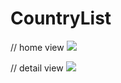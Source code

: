 # CountryList
// home view
![](https://jaycodes.com/images/portfolio/home_view.png)

// detail view
![](https://jaycodes.com/images/portfolio/detail_view.png)
